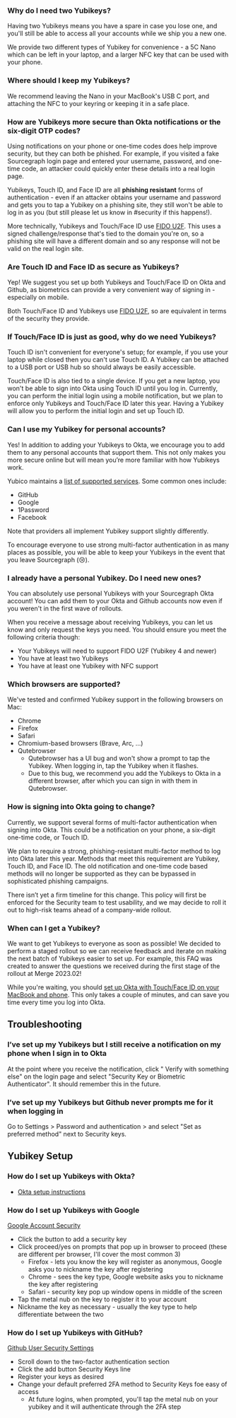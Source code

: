 ### Why do I need two Yubikeys?

Having two Yubikeys means you have a spare in case you lose one, and you'll still be able to access all your accounts while we ship you a new one.

We provide two different types of Yubikey for convenience - a 5C Nano which can be left in your laptop, and a larger NFC key that can be used with your phone.

### Where should I keep my Yubikeys?

We recommend leaving the Nano in your MacBook's USB C port, and attaching the NFC to your keyring or keeping it in a safe place.

### How are Yubikeys more secure than Okta notifications or the six-digit OTP codes?

Using notifications on your phone or one-time codes does help improve security, but they can both be phished. For example, if you visited a fake Sourcegraph login page and entered your username, password, and one-time code, an attacker could quickly enter these details into a real login page.

Yubikeys, Touch ID, and Face ID are all **phishing resistant** forms of authentication - even if an attacker obtains your username and password and gets you to tap a Yubikey on a phishing site, they still won't be able to log in as you (but still please let us know in #security if this happens!).

More technically, Yubikeys and Touch/Face ID use [FIDO U2F](https://en.wikipedia.org/wiki/Universal_2nd_Factor). This uses a signed challenge/response that's tied to the domain you're on, so a phishing site will have a different domain and so any response will not be valid on the real login site.

### Are Touch ID and Face ID as secure as Yubikeys?

Yep! We suggest you set up both Yubikeys and Touch/Face ID on Okta and Github, as biometrics can provide a very convenient way of signing in - especially on mobile.

Both Touch/Face ID and Yubikeys use [FIDO U2F](https://en.wikipedia.org/wiki/Universal_2nd_Factor), so are equivalent in terms of the security they provide.

### If Touch/Face ID is just as good, why do we need Yubikeys?

Touch ID isn't convenient for everyone's setup; for example, if you use your laptop while closed then you can't use Touch ID. A Yubikey can be attached to a USB port or USB hub so should always be easily accessible.

Touch/Face ID is also tied to a single device. If you get a new laptop, you won't be able to sign into Okta using Touch ID until you log in. Currently, you can perform the initial login using a mobile notification, but we plan to enforce only Yubikeys and Touch/Face ID later this year. Having a Yubikey will allow you to perform the initial login and set up Touch ID.

### Can I use my Yubikey for personal accounts?

Yes! In addition to adding your Yubikeys to Okta, we encourage you to add them to any personal accounts that support them. This not only makes you more secure online but will mean you’re more familiar with how Yubikeys work.

Yubico maintains a [list of supported services](https://www.yubico.com/works-with-yubikey/catalog/?sort=popular). Some common ones include:

- GitHub
- Google
- 1Password
- Facebook

Note that providers all implement Yubikey support slightly differently.

To encourage everyone to use strong multi-factor authentication in as many places as possible, you will be able to keep your Yubikeys in the event that you leave Sourcegraph (😢).

### I already have a personal Yubikey. Do I need new ones?

You can absolutely use personal Yubikeys with your Sourcegraph Okta account! You can add them to your Okta and Github accounts now even if you weren't in the first wave of rollouts.

When you receive a message about receiving Yubikeys, you can let us know and only request the keys you need. You should ensure you meet the following criteria though:

- Your Yubikeys will need to support FIDO U2F (Yubikey 4 and newer)
- You have at least two Yubikeys
- You have at least one Yubikey with NFC support

### Which browsers are supported?

We've tested and confirmed Yubikey support in the following browsers on Mac:

- Chrome
- Firefox
- Safari
- Chromium-based browsers (Brave, Arc, ...)
- Qutebrowser
  - Qutebrowser has a UI bug and won't show a prompt to tap the Yubikey. When logging in, tap the Yubikey when it flashes.
  - Due to this bug, we recommend you add the Yubikeys to Okta in a different browser, after which you can sign in with them in Qutebrowser.

### How is signing into Okta going to change?

Currently, we support several forms of multi-factor authentication when signing into Okta. This could be a notification on your phone, a six-digit one-time code, or Touch ID.

We plan to require a strong, phishing-resistant multi-factor method to log into Okta later this year. Methods that meet this requirement are Yubikey, Touch ID, and Face ID. The old notification and one-time code based methods will no longer be supported as they can be bypassed in sophisticated phishing campaigns.

There isn’t yet a firm timeline for this change. This policy will first be enforced for the Security team to test usability, and we may decide to roll it out to high-risk teams ahead of a company-wide rollout.

### When can I get a Yubikey?

We want to get Yubikeys to everyone as soon as possible! We decided to perform a staged rollout so we can receive feedback and iterate on making the next batch of Yubikeys easier to set up. For example, this FAQ was created to answer the questions we received during the first stage of the rollout at Merge 2023.02!

While you're waiting, you should [set up Okta with Touch/Face ID on your MacBook and phone](../../../departments/tech-ops/tools/Okta/main.md#adding-touch-id-as-a-phishing-resistant-mfa-option). This only takes a couple of minutes, and can save you time every time you log into Okta.

## Troubleshooting

### I’ve set up my Yubikeys but I still receive a notification on my phone when I sign in to Okta

At the point where you receive the notification, click "
Verify with something else" on the login page and select "Security Key or Biometric Authenticator". It should remember this in the future.

### I’ve set up my Yubikeys but Github never prompts me for it when logging in

Go to Settings > Password and authentication > and select "Set as preferred method" next to Security keys.

## Yubikey Setup

### How do I set up Yubikeys with Okta?

- [Okta setup instructions](../../../departments/tech-ops/tools/Okta/main.md#adding-touch-id-as-a-phishing-resistant-mfa-option)

<!-- <div style="position: relative; padding-bottom: 54.7112462006079%; height: 0;"><iframe src="https://www.loom.com/embed/5a78ffa19e604aeb8997bbb42d581ebd" frameborder="0" webkitallowfullscreen mozallowfullscreen allowfullscreen style="position: absolute; top: 0; left: 0; width: 100%; height: 100%;"></iframe></div> -->

### How do I set up Yubikeys with Google

[Google Account Security](https://myaccount.google.com/two-step-verification/security-keys)

- Click the button to add a security key
- Click proceed/yes on prompts that pop up in browser to proceed (these are different per browser, I'll cover the most common 3)
  - Firefox - lets you know the key will register as anonymous, Google asks you to nickname the key after registering
  - Chrome - sees the key type, Google website asks you to nickname the key after registering
  - Safari - security key pop up window opens in middle of the screen
- Tap the metal nub on the key to register it to your account
- Nickname the key as necessary - usually the key type to help differentiate between the two

### How do I set up Yubikeys with GitHub?

[Github User Security Settings](https://github.com/settings/security)

- Scroll down to the two-factor authentication section
- Click the add button Security Keys line
- Register your keys as desired
- Change your default preferred 2FA method to Security Keys foe easy of access
  - At future logins, when prompted, you'll tap the metal nub on your yubikey and it will authenticate through the 2FA step
  <!-- <div style="position: relative; padding-bottom: 54.7112462006079%; height: 0;"><iframe src="https://www.loom.com/embed/08d3a45016dd433e9e3377cf48db05da" frameborder="0" webkitallowfullscreen mozallowfullscreen allowfullscreen style="position: absolute; top: 0; left: 0; width: 100%; height: 100%;"></iframe></div> -->
